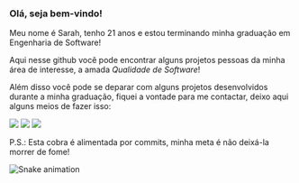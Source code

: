 ### Olá, seja bem-vindo!

Meu nome é Sarah, tenho 21 anos e estou terminando minha graduação em Engenharia de Software! 

Aqui nesse github você pode encontrar alguns projetos pessoas da minha área de interesse, a amada *Qualidade de Software*!

Além disso você pode se deparar com alguns projetos desenvolvidos durante a minha graduação, fiquei a vontade para me contactar, deixo aqui alguns meios de fazer isso:

<div> 
  <a href="https://www.instagram.com/sarahalveschagas/" target="_blank"><img src="https://img.shields.io/badge/-Instagram-%23E4405F?style=for-the-badge&logo=instagram&logoColor=white" target="_blank"></a>
  <a href = "mailto:sarahalveschagas@gmail.com"><img src="https://img.shields.io/badge/-Gmail-%23333?style=for-the-badge&logo=gmail&logoColor=white" target="_blank"></a>
  <a href="www.linkedin.com/in/sarah-alves-chagas" target="_blank"><img src="https://img.shields.io/badge/-LinkedIn-%230077B5?style=for-the-badge&logo=linkedin&logoColor=white" target="_blank"></a> 
</div>

P.S.: Esta cobra é alimentada por commits, minha meta é não deixá-la morrer de fome!

<div>

![Snake animation](https://github.com/sarahalvesc/sarahalvesc/blob/output/github-contribution-grid-snake.svg)

</div>
